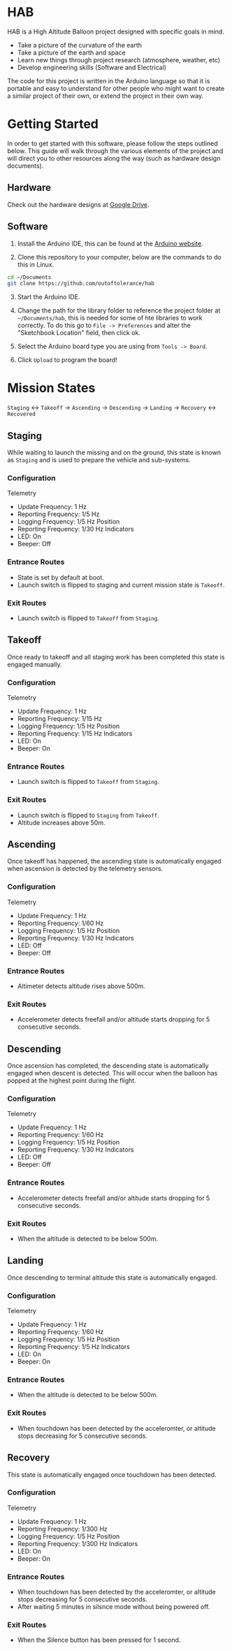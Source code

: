 # HAB
HAB is a High Altitude Balloon project designed with specific goals in mind.
 - Take a picture of the curvature of the earth
 - Take a picture of the earth and space
 - Learn new things through project research (atmosphere, weather, etc)
 - Develop engineering skills (Software and Electrical)

The code for this project is written in the Arduino language so that it is portable and easy to understand for other people who might want to create a similar project of their own, or extend the project in their own way.

# Getting Started
In order to get started with this software, please follow the steps outlined below. This guide will walk through the various elements of the project and will direct you to other resources along the way (such as hardware design documents).

## Hardware
Check out the hardware designs at [Google Drive](https://drive.google.com/drive/folders/1r9GAZf073PXg80UJds1Ubpu39Qg9nagI?usp=sharing).

## Software

1. Install the Arduino IDE, this can be found at the [Arduino website](http://arduino.cc).

2. Clone this repository to your computer, below are the commands to do this in Linux.
```bash
cd ~/Documents
git clone https://github.com/outoftolerance/hab
```

3. Start the Arduino IDE.

4. Change the path for the library folder to reference the project folder at `~/Documents/hab`, this is needed for some of hte libraries to work correctly. To do this go to `File -> Preferences` and alter the "Sketchbook Location" field, then click ok.

5. Select the Arduino board type you are using from `Tools -> Board`.

6. Click `Upload` to program the board!

# Mission States
`Staging` <-> `Takeoff` -> `Ascending` -> `Descending` -> `Landing` -> `Recovery` <-> `Recovered`

## Staging
While waiting to launch the missing and on the ground, this state is known as `Staging` and is used to prepare the vehicle and sub-systems.

### Configuration
Telemetry
 - Update Frequency: 1 Hz
 - Reporting Frequency: 1/5 Hz
 - Logging Frequency: 1/5 Hz
Position
 - Reporting Frequency: 1/30 Hz
Indicators
 - LED: On
 - Beeper: Off

### Entrance Routes
- State is set by default at boot.
- Launch switch is flipped to staging and current mission state is `Takeoff`.

### Exit Routes
- Launch switch is flipped to `Takeoff` from `Staging`.

## Takeoff
Once ready to takeoff and all staging work has been completed this state is engaged manually.

### Configuration
Telemetry
 - Update Frequency: 1 Hz
 - Reporting Frequency: 1/15 Hz
 - Logging Frequency: 1/5 Hz
Position
 - Reporting Frequency: 1/15 Hz
Indicators
 - LED: On
 - Beeper: On

### Entrance Routes
- Launch switch is flipped to `Takeoff` from `Staging`.

### Exit Routes
- Launch switch is flipped to `Staging` from `Takeoff`.
- Altitude increases above 50m.

## Ascending
Once takeoff has happened, the ascending state is automatically engaged when ascension is detected by the telemetry sensors.

### Configuration
Telemetry
 - Update Frequency: 1 Hz
 - Reporting Frequency: 1/60 Hz
 - Logging Frequency: 1/5 Hz
Position
 - Reporting Frequency: 1/30 Hz
Indicators
 - LED: Off
 - Beeper: Off

### Entrance Routes
- Altimeter detects altitude rises above 500m.

### Exit Routes
- Accelerometer detects freefall and/or altitude starts dropping for 5 consecutive seconds.

## Descending
Once ascension has completed, the descending state is automatically engaged when descent is detected. This will occur when the balloon has popped at the highest point during the flight.

### Configuration
Telemetry
 - Update Frequency: 1 Hz
 - Reporting Frequency: 1/60 Hz
 - Logging Frequency: 1/5 Hz
Position
 - Reporting Frequency: 1/30 Hz
Indicators
 - LED: Off
 - Beeper: Off

### Entrance Routes
- Accelerometer detects freefall and/or altitude starts dropping for 5 consecutive seconds.

### Exit Routes
- When the altitude is detected to be below 500m.

## Landing
Once descending to terminal altitude this state is automatically engaged.

### Configuration
Telemetry
 - Update Frequency: 1 Hz
 - Reporting Frequency: 1/60 Hz
 - Logging Frequency: 1/5 Hz
Position
 - Reporting Frequency: 1/5 Hz
Indicators
 - LED: On
 - Beeper: On

### Entrance Routes
- When the altitude is detected to be below 500m.

### Exit Routes
- When touchdown has been detected by the acceleromter, or altitude stops decreasing for 5 consecutive seconds.

## Recovery
This state is automatically engaged once touchdown has been detected.

### Configuration
Telemetry
 - Update Frequency: 1 Hz
 - Reporting Frequency: 1/300 Hz
 - Logging Frequency: 1/5 Hz
Position
 - Reporting Frequency: 1/300 Hz
Indicators
 - LED: On
 - Beeper: On

### Entrance Routes
- When touchdown has been detected by the acceleromter, or altitude stops decreasing for 5 consecutive seconds.
- After waiting 5 minutes in silsnce mode without being powered off.

### Exit Routes
- When the Silence button has been pressed for 1 second.
